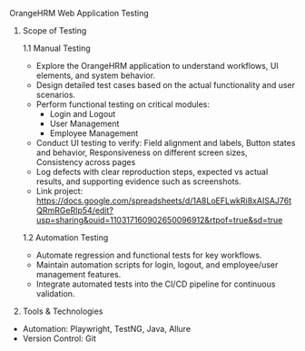 OrangeHRM Web Application Testing

1. Scope of Testing
   
   1.1 Manual Testing
     - Explore the OrangeHRM application to understand workflows, UI elements, and system behavior.
     - Design detailed test cases based on the actual functionality and user scenarios.
     - Perform functional testing on critical modules:
       + Login and Logout
       + User Management
       + Employee Management
     - Conduct UI testing to verify: Field alignment and labels, Button states and behavior, Responsiveness on different screen sizes, Consistency across pages
     - Log defects with clear reproduction steps, expected vs actual results, and supporting evidence such as screenshots.
     - Link project: https://docs.google.com/spreadsheets/d/1A8LoEFLwkRi8xAISAJ76tQRmRGeRIp54/edit?usp=sharing&ouid=110317160902650096912&rtpof=true&sd=true
       
   1.2 Automation Testing
     - Automate regression and functional tests for key workflows.
     - Maintain automation scripts for login, logout, and employee/user management features.
     - Integrate automated tests into the CI/CD pipeline for continuous validation.

2. Tools & Technologies
  - Automation: Playwright, TestNG, Java, Allure
  - Version Control: Git
